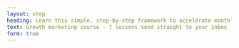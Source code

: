 ```yaml
---
layout: step
heading: Learn this simple, step-by-step framework to accelerate monthly user growth
text: Growth marketing course - 7 lessons send straight to your inbox
form: true
---
```

